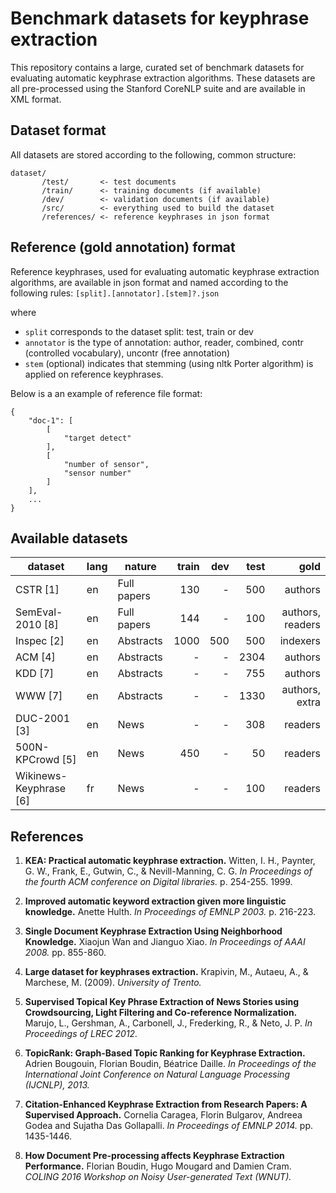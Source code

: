 # Benchmark datasets for keyphrase extraction

This repository contains a large, curated set of benchmark datasets for
evaluating automatic keyphrase extraction algorithms. These datasets are all
pre-processed using the Stanford CoreNLP suite and are available in XML format.

## Dataset format

All datasets are stored according to the following, common structure:

    dataset/
           /test/       <- test documents
           /train/      <- training documents (if available)
           /dev/        <- validation documents (if available)
           /src/        <- everything used to build the dataset
           /references/ <- reference keyphrases in json format

## Reference (gold annotation) format

Reference keyphrases, used for evaluating automatic keyphrase extraction
algorithms, are available in json format and named according to the following
rules: `[split].[annotator].[stem]?.json`

where

* `split` corresponds to the dataset split: test, train or dev
* `annotator` is the type of annotation: author, reader, combined, contr (controlled vocabulary), uncontr (free annotation)
* `stem` (optional) indicates that stemming (using nltk Porter algorithm) is applied on reference keyphrases.

Below is a an example of reference file format:

    {
        "doc-1": [
            [
                "target detect"
            ],
            [
                "number of sensor",
                "sensor number"
            ]
        ],
        ...
    }

## Available datasets

| dataset                | lang | nature       | train | dev | test | gold              |
| ---------------------- | ---- | ------------ | -----:| ---:| ----:| -----------------:|
| CSTR [1]               | en   | Full papers  | 130   | -   | 500  | authors           |
| SemEval-2010 [8]       | en   | Full papers  | 144   | -   | 100  | authors, readers  |
| Inspec [2]             | en   | Abstracts    | 1000  | 500 | 500  | indexers          |
| ACM [4]                | en   | Abstracts    | -     | -   | 2304 | authors           |
| KDD [7]                | en   | Abstracts    | -     | -   | 755  | authors           |
| WWW [7]                | en   | Abstracts    | -     | -   | 1330 | authors, extra    |
| DUC-2001 [3]           | en   | News         | -     | -   | 308  | readers           |
| 500N-KPCrowd [5]       | en   | News         | 450   | -   | 50   | readers           |
| Wikinews-Keyphrase [6] | fr   | News         | -     | -   | 100  | readers           |


## References

1. **KEA: Practical automatic keyphrase extraction.**
   Witten, I. H., Paynter, G. W., Frank, E., Gutwin, C., & Nevill-Manning, C. G.
   *In Proceedings of the fourth ACM conference on Digital libraries.*
   p. 254-255. 1999.

2. **Improved automatic keyword extraction given more linguistic knowledge.**
   Anette Hulth.
   *In Proceedings of EMNLP 2003.*
   p. 216-223.

3. **Single Document Keyphrase Extraction Using Neighborhood Knowledge.**
   Xiaojun Wan and Jianguo Xiao.
   *In Proceedings of AAAI 2008.*
   pp. 855-860.

4. **Large dataset for keyphrases extraction.**
   Krapivin, M., Autaeu, A., & Marchese, M. (2009). 
   *University of Trento.*

5. **Supervised Topical Key Phrase Extraction of News Stories using
   Crowdsourcing, Light Filtering and Co-reference Normalization.**
   Marujo, L., Gershman, A., Carbonell, J., Frederking, R., & Neto, J. P.
   *In Proceedings of LREC 2012.*

6. **TopicRank: Graph-Based Topic Ranking for Keyphrase Extraction.**
   Adrien Bougouin, Florian Boudin, Béatrice Daille.
   *In Proceedings of the International Joint Conference on Natural Language
   Processing (IJCNLP), 2013.*

7. **Citation-Enhanced Keyphrase Extraction from Research Papers: A Supervised
   Approach.**
   Cornelia Caragea, Florin Bulgarov, Andreea Godea and Sujatha Das Gollapalli.
   *In Proceedings of EMNLP 2014.*
   pp. 1435-1446.

8. **How Document Pre-processing affects Keyphrase Extraction Performance.**
   Florian Boudin, Hugo Mougard and Damien Cram.
   *COLING 2016 Workshop on Noisy User-generated Text (WNUT).*











